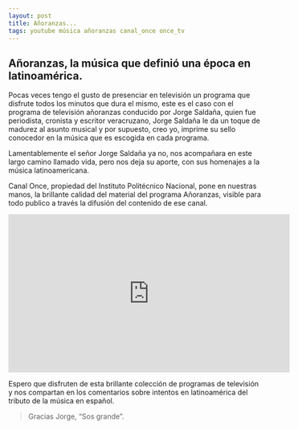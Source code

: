 ```yaml
---
layout: post
title: Añoranzas...
tags: youtube música añoranzas canal_once once_tv
---
```


Añoranzas, la música que definió una época en latinoamérica.
-----
Pocas veces tengo el gusto de presenciar en televisión un programa que disfrute todos los minutos que dura el mismo, este es el caso con el programa de televisión añoranzas conducido por Jorge Saldaña, quien fue periodista, cronista y escritor veracruzano, Jorge Saldaña le da un toque de madurez al asunto musical y por supuesto, creo yo, imprime su sello conocedor en la música que es escogida en cada programa.

Lamentablemente el señor Jorge Saldaña ya no, nos acompañara en este largo camino llamado vida, pero nos deja su aporte, con sus homenajes a la música latinoamericana.

Canal Once, propiedad del Instituto Politécnico Nacional, pone en nuestras manos, la brillante calidad del material del programa Añoranzas, visible para todo publico a través la difusión del contenido de ese canal.

<iframe width="560" height="315" src="https://www.youtube.com/embed/9IdLbmD2sJs?list=PLrFkZrRQk9nmcMN2IIibe0aMg1Xxyqzkj" frameborder="0" allowfullscreen></iframe>

Espero que disfruten de esta brillante colección de programas de televisión y nos compartan en los comentarios sobre intentos en latinoamérica del tributo de la música en español.

>Gracias Jorge, “Sos grande”.

